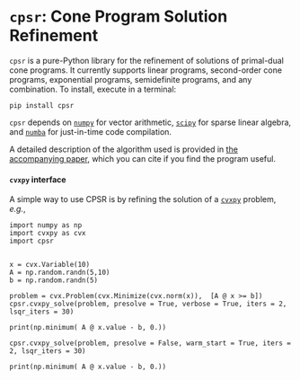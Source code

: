 # `cpsr`: Cone Program Solution Refinement

`cpsr` is a pure-Python library for the refinement of solutions of 
primal-dual cone programs. It currently supports linear programs,
second-order cone programs, exponential programs, semidefinite programs,
and any combination. To install, execute in a terminal:

```
pip install cpsr
```

`cpsr` depends on [`numpy`](http://www.numpy.org) for vector arithmetic, 
[`scipy`](https://www.scipy.org) for sparse linear algebra,
and [`numba`](https://numba.pydata.org) for just-in-time code compilation.

A detailed description of the algorithm used is provided
in [the accompanying paper](http://stanford.edu/~boyd/papers/cone_prog_refine.html),
which you can cite if you find the program useful.

#### `cvxpy` interface

A simple way to use CPSR is by refining the solution of
a [`cvxpy`](https://www.cvxpy.org) problem, *e.g.*,

```
import numpy as np
import cvxpy as cvx
import cpsr


x = cvx.Variable(10)
A = np.random.randn(5,10)
b = np.random.randn(5)

problem = cvx.Problem(cvx.Minimize(cvx.norm(x)),  [A @ x >= b])
cpsr.cvxpy_solve(problem, presolve = True, verbose = True, iters = 2, lsqr_iters = 30)

print(np.minimum( A @ x.value - b, 0.))

cpsr.cvxpy_solve(problem, presolve = False, warm_start = True, iters = 2, lsqr_iters = 30)

print(np.minimum( A @ x.value - b, 0.))

```
